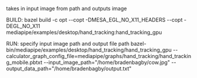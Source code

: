takes in input image from path and outputs image 


BUILD:
bazel build -c opt --copt -DMESA_EGL_NO_X11_HEADERS --copt -DEGL_NO_X11   mediapipe/examples/desktop/hand_tracking:hand_tracking_gpu

RUN:
specify input image path and output file path
bazel-bin/mediapipe/examples/desktop/hand_tracking/hand_tracking_gpu   --calculator_graph_config_file=mediapipe/graphs/hand_tracking/hand_tracking_mobile.pbtxt --input_image_path="/home/bradenbagby/cow.jpg" --output_data_path="/home/bradenbagby/output.txt"